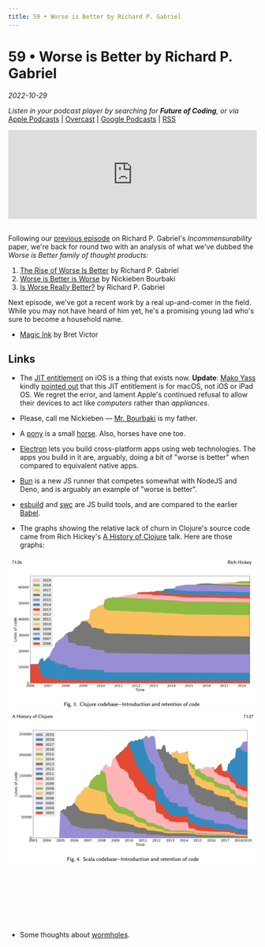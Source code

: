```yaml
---
title: 59 • Worse is Better by Richard P. Gabriel
---
```


# 59 • Worse is Better by Richard P. Gabriel

_2022-10-29_

_Listen in your podcast player by searching for **Future of Coding**, or via_ [Apple Podcasts](https://podcasts.apple.com/podcast/future-of-coding/id1265527976) \| [Overcast](https://overcast.fm/itunes1265527976) \| [Google Podcasts](https://podcasts.google.com/?feed=aHR0cHM6Ly93d3cub21ueWNvbnRlbnQuY29tL2QvcGxheWxpc3QvYzQxNTdlNjAtYzdmOC00NzBkLWIxM2YtYTdiMzAwNDBkZjczLzU2NGY0OTNmLWFmMzItNGM0OC04NjJmLWE3YjMwMGU0ZGY0OS9hYzMxNzg1Mi04ODA3LTQ0YjgtOGVmZi1hN2IzMDBlNGRmNTIvcG9kY2FzdC5yc3M) \| [RSS](https://omny.fm/shows/future-of-coding/playlists/podcast.rss)

<iframe src="https://omny.fm/shows/future-of-coding/worse-is-better-by-richard-p-gabriel/embed" width="100%" height="180" frameborder="0" style="margin-bottom: 1em"></iframe>

Following our [previous episode](/episodes/058) on Richard P. Gabriel's *Incommensurability* paper, we're back for round two with an analysis of what we've dubbed the _Worse is Better family of thought products:_

1. [The Rise of Worse Is Better](https://dreamsongs.com/RiseOfWorseIsBetter.html) by Richard P. Gabriel
2. [Worse is Better is Worse](https://www.dreamsongs.com/Files/worse-is-worse.pdf) by Nickieben Bourbaki
3. [Is Worse Really Better?](https://www.dreamsongs.com/Files/IsWorseReallyBetter.pdf) by Richard P. Gabriel

Next episode, we've got a recent work by a real up-and-comer in the field. While you may not have heard of him yet, he's a promising young lad who's sure to become a household name.

* [Magic Ink](http://worrydream.com/MagicInk/) by Bret Victor

## Links

* The [JIT entitlement](https://developer.apple.com/documentation/bundleresources/entitlements/com_apple_security_cs_allow-jit) on iOS is a thing that exists now. **Update**: [Mako Yass](http://makopool.com) kindly [pointed out](https://linen.futureofcoding.org/t/4787501/the-recent-interview-on-worse-is-better-mentioned-that-ios-r) that this JIT entitlement is for macOS, not iOS or iPad OS. We regret the error, and lament Apple's continued refusal to allow their devices to act like _computers_ rather than _appliances_.

* Please, call me Nickieben — [Mr. Bourbaki](https://en.wikipedia.org/wiki/Nicolas_Bourbaki) is my father.

* A [pony](https://en.wikipedia.org/wiki/Pony) is a small [horse](https://en.wikipedia.org/wiki/Horse). Also, horses have one toe.

* [Electron](https://www.electronjs.org) lets you build cross-platform apps using web technologies. The apps you build in it are, arguably, doing a bit of "worse is better" when compared to equivalent native apps.

* [Bun](https://bun.sh) is a new JS runner that competes somewhat with NodeJS and Deno, and is arguably an example of "worse is better".

* [esbuild](https://esbuild.github.io) and [swc](https://swc.rs) are JS build tools, and are compared to the earlier [Babel](https://babeljs.io).

* The graphs showing the relative lack of churn in Clojure's source code came from Rich Hickey's [A History of Clojure](https://www.youtube.com/watch?v=nD-QHbRWcoM) talk. Here are those graphs:

![A graph of Clojure's relatively stable code evolution](/episodes/059/hickey-clojure.png)
![A graph of Scala's relatively chaotic code evolution](/episodes/059/hickey-scala.png)

<br>
<br>
<br>
<br>
<br>
<br>

* Some thoughts about [wormholes](https://futureofcoding.slack.com/channels/wormholes).

<br>
<br>
<br>

